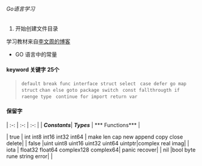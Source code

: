 ###### Go语言学习
1. 开始创建文件目录

学习教材来自[李文周的博客](https://www.liwenzhou.com/posts/Go/go_menu/)

- GO 语言中的常量


#### keyword 关键字 25个

> `default break func interface struct select`
> ` case defer go map struct`
> `chan else goto package switch `
> `const fallthrougth if raenge type `
> `continue for import return var `

#### 保留字
 
 | :-: | :-: | :-: |
 | ***Constants***| ***Types*** | *** Functions*** |

 | true |  int  int8  int16  int32  int64 | make  len  cap  new  append  copy  close  delete|
 | false |uint  uint8  uint16  uint32  uint64  uintptr|complex  real  imag|
 | iota | float32  float64  complex128  complex64| panic  recover| 
 | nil |bool  byte  rune  string  error| |
